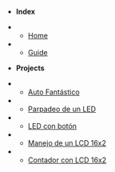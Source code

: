 <!-- docs/_sidebar.md -->

- **Index**
- - [Home](/)
- - [Guide](guide.md)

- **Projects**
- - [Auto Fantástico](fantastic-car.md)
- - [Parpadeo de un LED](led-blink.md)
- - [LED con botón](led-button.md)
- - [Manejo de un LCD 16x2](lcd-handling.md)
- - [Contador con LCD 16x2](lcd-counting.md)